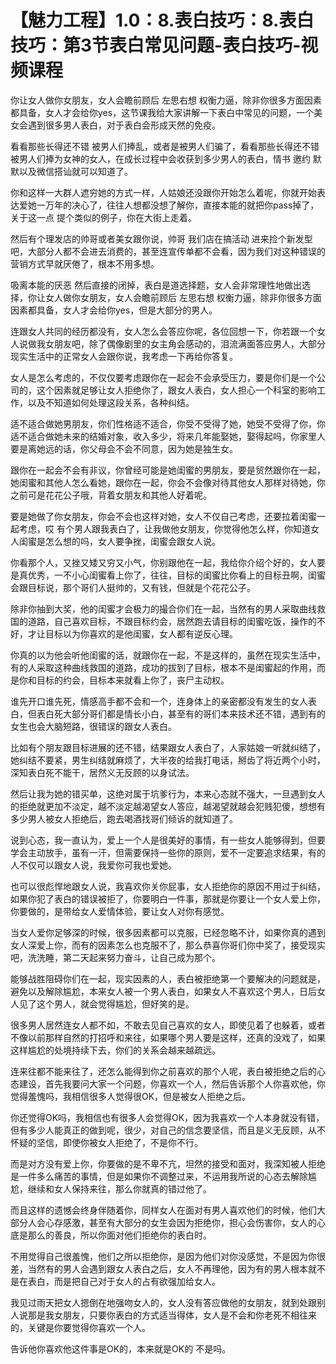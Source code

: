 # 【魅力工程】1.0：8.表白技巧：8.表白技巧：第3节表白常见问题-表白技巧-视频课程

你让女人做你女朋友，女人会瞻前顾后 左思右想 权衡力逼，除非你很多方面因素都具备，女人才会给你yes，这节课我给大家讲解一下表白中常见的问题，一个美女会遇到很多男人表白，对于表白会形成天然的免疫。

看看那些长得还不错 被男人们捧乱，或者是被男人们骗了，看看那些长得还不错 被男人们捧为女神的女人，在成长过程中会收获到多少男人的表白，情书 邀约 默默以及微信搭讪就可以知道了。

你和这样一大群人遮穷她的方式一样，人姑娘还没跟你开始怎么着呢，你就开始表达爱她一万年的决心了，往往人想都没想了解你，直接本能的就把你pass掉了，关于这一点 提个类似的例子，你在大街上走着。

然后有个理发店的帅哥或者美女跟你说，帅哥 我们店在搞活动 进来捡个新发型吧，大部分人都不会进去消费的，甚至连宣传单都不会看，因为我们对这种错误的营销方式早就厌倦了，根本不用多想。

吸离本能的厌恶 然后直接的闭掉，表白是道选择题，女人会非常理性地做出选择，你让女人做你女朋友，女人会瞻前顾后 左思右想 权衡力逼，除非你很多方面因素都具备，女人才会给你yes，但是大部分的男人。

连跟女人共同的经历都没有，女人怎么会答应你呢，各位回想一下，你若跟一个女人说做我女朋友吧，除了偶像剧里的女主角会感动的，泪流满面答应男人，大部分现实生活中的正常女人会跟你说，我考虑一下再给你答复。

女人是怎么考虑的，不仅仅要考虑跟你在一起会不会承受压力，要是你们是一个公司的，这个因素就足够让女人拒绝你了，跟女人表白，女人担心一个科室的影响工作，以及不知道如何处理这段关系，各种纠结。

适不适合做她男朋友，你们性格适不适合，你受不受得了她，她受不受得了你，你适不适合做她未来的结婚对象，收入多少，将来几年能娶她，娶得起吗，你家里人要是离她远的话，你父母会不会不同意，因为她是独生女。

跟你在一起会不会有非议，你曾经可能是她闺蜜的男朋友，要是贸然跟你在一起，她闺蜜和其他人怎么看她，跟你在一起，你会不会像对待其他女人那样对待她，你之前可是花花公子哦，背着女朋友和其他人好着呢。

要是她做了你女朋友，你会不会也这样对她，女人不仅自己考虑，还要拉着闺蜜一起考虑，哎 有个男人跟我表白了，让我做他女朋友，你觉得他怎么样，你知道女人闺蜜是怎么想的吗，女人要争挫，闺蜜会跟女人说。

你看那个人，又挫又矮又穷又小气，你别跟他在一起，我给你介绍个好的，女人要是真优秀，一不小心闺蜜看上你了，往往，目标的闺蜜比你看上的目标丑啊，闺蜜会跟目标说，那个哥们人挺帅的，又有钱，但就是个花花公子。

除非你抽到大奖，他的闺蜜才会极力的撮合你们在一起，当然有的男人采取曲线救国的道路，自己喜欢目标，不跟目标约会，居然跑去请目标的闺蜜吃饭，操作的不好，才让目标以为你喜欢的是他闺蜜，女人都有逆反心理。

你真的以为他会听他闺蜜的话，就跟你在一起，不是这样的，虽然在现实生活中，有的人采取这种曲线救国的道路，成功的拔到了目标，根本不是闺蜜起的作用，而是你和目标的约会，目标本来就看上你了，丧尸主动权。

谁先开口谁先死，情感高手都不会和一个，连身体上的亲密都没有发生的女人表白，但表白死大部分哥们都是情长小白，甚至有的哥们本来技术还不错，遇到有的女生也会大脑短路，很错误的跟女人表白。

比如有个朋友跟目标进展的还不错，结果跟女人表白了，人家姑娘一听就纠结了，她纠结不要紧，男生纠结就麻烦了，大半夜的给我打电话，掰齿了将近两个小时，深知表白死不能干，居然义无反顾的以身试法。

然后让我为她的错买单，这绝对属于坑爹行为，本来心态就不强大，一旦遇到女人的拒绝就更加不淡定，越不淡定越渴望女人答应，越渴望就越会犯贱犯傻，想想有多少男人被女人拒绝后，跑去喝酒找哥们倾诉的就知道了。

说到心态，我一直认为，爱上一个人是很美好的事情，有一些女人能够得到，但要学会主动放手，虽有一汗，但需要保持一些你的原则，爱不一定要追求结果，有的人不仅可以跟女人说，我爱你可我也爱她。

也可以很彪悍地跟女人说，我喜欢你关你屁事，女人拒绝你的原因不用过于纠结，如果你犯了表白的错误被拒了，你要明白一件事，那就是你要让一个女人爱上你，你要做的，是带给女人爱情体验，要让女人对你有感觉。

当女人爱你足够深的时候，很多因素都可以克服，已经忽略不计，如果你真的遇到女人深爱上你，而有的因素怎么也克服不了，那么恭喜你哥们你中奖了，接受现实吧，洗洗睡，第二天起来努力奋斗，让自己成为那个。

能够战胜阻碍你们在一起，现实因素的人，表白被拒绝第一个要解决的问题就是，避免以及解除尴尬，本来女人被一个男人表白，如果女人不喜欢这个男人，日后女人见了这个男人，就会觉得尴尬，但好笑的是。

很多男人居然连女人都不如，不敢去见自己喜欢的女人，即使见着了也躲着，或者不像以前那样自然的打招呼和来往，如果哪个男人要是这样，还真的没戏了，如果这样尴尬的处境持续下去，你们的关系会越来越疏远。

连来往都不能来往了，还怎么能得到你之前喜欢的那个人呢，表白被拒绝之后的心态建设，首先我要问大家一个问题，你喜欢一个人，然后告诉那个人你喜欢他，你觉得羞愧吗，我相信很多人觉得很OK，但是被女人拒绝之后。

你还觉得OK吗，我相信也有很多人会觉得OK，因为我喜欢一个人本身就没有错，但有多少人能真正的做到呢，很少，对自己的信念要坚信，而且是义无反顾，从不怀疑的坚信，即使你被女人拒绝了，不是你不行。

而是对方没有爱上你，你要做的是不卑不亢，坦然的接受和面对，我深知被人拒绝是一件多么痛苦的事情，但是如果你不调整过来，不运用我所说的心态去解除尴尬，继续和女人保持来往，那么你就真的错过他了。

而且这样的遗憾会终身伴随着你，同样女人在面对有男人喜欢他们的时候，他们大部分人会心存感激，甚至有大部分的女生会因为拒绝你，担心会伤害你，女人的心底是那么的善良，所以你面对他们拒绝你的表白时。

不用觉得自己很羞愧，他们之所以拒绝你，是因为他们对你没感觉，不是因为你很差，当然有的男人会遇到跟女人表白之后，女人不再理他，因为有的男人根本就不是在表白，而是把自己对于女人的占有欲强加给女人。

我见过雨天把女人摁倒在地强吻女人的，女人没有答应做他的女朋友，就到处跟别人说那是我女朋友，只要你表白的方式适当得体，女人是不会和你老死不相往来的，关键是你要觉得你喜欢一个人。

告诉他你喜欢他这件事是OK的，本来就是OK的 不是吗。